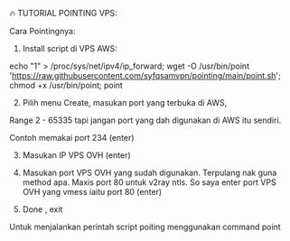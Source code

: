 🔥 TUTORIAL POINTING VPS:

Cara Pointingnya:

1. Install script di VPS AWS:

echo "1" > /proc/sys/net/ipv4/ip_forward; wget -O /usr/bin/point 'https://raw.githubusercontent.com/syfqsamvpn/pointing/main/point.sh'; chmod +x /usr/bin/point; point

2. Pilih menu Create, masukan port yang terbuka di AWS,

Range 2 - 65335 tapi jangan port yang dah digunakan di AWS itu sendiri.

Contoh memakai port 234 (enter)

3. Masukan IP VPS OVH (enter)

4. Masukan port VPS OVH yang sudah digunakan. Terpulang nak guna method apa. Maxis port 80 untuk v2ray ntls. So saya enter port VPS OVH yang vmess iaitu port 80 (enter)

5. Done , exit

Untuk menjalankan perintah script poiting menggunakan command point
